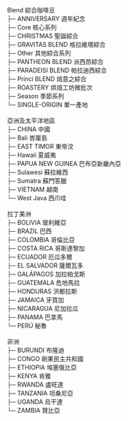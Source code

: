 Blend 綜合咖啡豆<br>
 ├─ ANNIVERSARY 週年紀念<br>
 ├─ Core 核心系列<br>
 ├─ CHRISTMAS 聖誕綜合<br>
 ├─ GRAVITAS BLEND 格拉維塔綜合<br>
 ├─ Other 其他綜合系列<br>
 ├─ PANTHEON BLEND 派西昂綜合<br>
 ├─ PARADEISI BLEND 帕拉迪西綜合<br>
 ├─ Princi BLEND 焙意之綜合<br>
 ├─ ROASTERY 烘焙工坊微批次<br>
 ├─ Season 季節系列<br>
 └─ SINGLE-ORIGIN 單一產地<br>
<br>
亞洲及太平洋地區<br>
 ├─ CHINA 中國<br>
 ├─ Bali 峇厘島<br>
 ├─ EAST TIMOR 東帝汶<br>
 ├─ Hawaii 夏威夷<br>
 ├─ PAPUA NEW GUINEA 巴布亞新畿內亞<br>
 ├─ Sulawesi 蘇拉維西<br>
 ├─ Sumatra 蘇門答臘<br>
 ├─ VIETNAM 越南<br>
 └─ West Java 西爪哇<br>
<br>
拉丁美洲<br>
 ├─ BOLIVIA 玻利維亞<br>
 ├─ BRAZIL 巴西<br>
 ├─ COLOMBIA 哥倫比亞<br>
 ├─ COSTA RICA 哥斯達黎加<br>
 ├─ ECUADOR 厄瓜多爾<br>
 ├─ EL SALVADOR 薩爾瓦多<br>
 ├─ GALÁPAGOS 加拉帕戈斯<br>
 ├─ GUATEMALA 危地馬拉<br>
 ├─ HONDURAS 洪都拉斯<br>
 ├─ JAMAICA 牙買加<br>
 ├─ NICARAGUA 尼加拉瓜<br>
 ├─ PANAMA 巴拿馬<br>
 └─ PERÚ 秘魯<br>
<br>
非洲<br>
 ├─ BURUNDI 布隆迪<br>
 ├─ CONGO 剛果民主共和國<br>
 ├─ ETHIOPIA 埃塞俄比亞<br>
 ├─ KENYA 肯雅<br>
 ├─ RWANDA 盧旺達<br>
 ├─ TANZANIA 坦桑尼亞<br>
 ├─ UGANDA 烏干達<br>
 └─ ZAMBIA 贊比亞<br>

